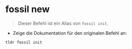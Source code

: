 # fossil new

> Dieser Befehl ist ein Alias von `fossil init`.

- Zeige die Dokumentation für den originalen Befehl an:

`tldr fossil init`
